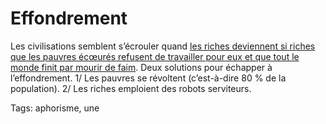 # Effondrement

Les civilisations semblent s’écrouler quand [les riches deviennent si riches que les pauvres écœurés refusent de travailler pour eux et que tout le monde finit par mourir de faim](http://www.theguardian.com/environment/earth-insight/2014/mar/14/nasa-civilisation-irreversible-collapse-study-scientists). Deux solutions pour échapper à l’effondrement. 1/ Les pauvres se révoltent (c’est-à-dire 80 % de la population). 2/ Les riches emploient des robots serviteurs.

Tags: aphorisme, une